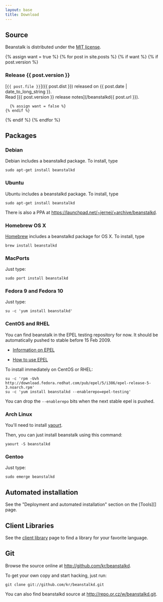 ```yaml
---
layout: base
title: Download
---
```


## Source

Beanstalk is distributed under the [MIT license][mit].

{% assign want = true %}
{% for post in site.posts %}
  {% if want %}
    {% if post.version %}

### Release {{ post.version }}

[`{{ post.file }}`]({{ post.dist }})
released on {{ post.date | date_to_long_string }}.  
Read [{{ post.version }} release notes](/beanstalkd{{ post.url }}).

      {% assign want = false %}
    {% endif %}
  {% endif %}
{% endfor %}

## Packages

### Debian

Debian includes a beanstalkd package. To install, type

    sudo apt-get install beanstalkd

### Ubuntu

Ubuntu includes a beanstalkd package. To install, type

    sudo apt-get install beanstalkd

There is also a PPA at <https://launchpad.net/~jernej/+archive/beanstalkd>.

### Homebrew OS X

[Homebrew](http://mxcl.github.com/homebrew/) includes a beanstalkd package for OS X. To install, type

    brew install beanstalkd

### MacPorts

Just type:

    sudo port install beanstalkd

### Fedora 9 and Fedora 10

Just type:

    su -c 'yum install beanstalkd'

### CentOS and RHEL

You can find beanstalk in the EPEL testing repository for now. It should be
automatically pushed to stable before 15 Feb 2009.

 * [Information on EPEL](http://fedoraproject.org/wiki/EPEL)

 * [How to use EPEL](http://fedoraproject.org/wiki/EPEL/FAQ#howtouse)

To install immediately on CentOS or RHEL:

    su -c 'rpm -Uvh http://download.fedora.redhat.com/pub/epel/5/i386/epel-release-5-3.noarch.rpm'
    su -c 'yum install beanstalkd --enablerepo=epel-testing'

You can drop the `--enablerepo` bits when the next stable epel is
pushed.

### Arch Linux

You'll need to install [yaourt](http://archlinux.fr/yaourt-en).

Then, you can just install beanstalk using this command:

    yaourt -S beanstalkd

### Gentoo

Just type:

    sudo emerge beanstalkd

## Automated installation

See the "Deployment and automated installation" section on the [Tools][] page.

## Client Libraries

See the [client library][] page to find a library for your favorite
language.

## Git

Browse the source online at <http://github.com/kr/beanstalkd>.

To get your own copy and start hacking, just run:

    git clone git://github.com/kr/beanstalkd.git

You can also find beanstalkd source at <http://repo.or.cz/w/beanstalkd.git>.

[libevent]: http://monkey.org/~provos/libevent/
[client library]: http://wiki.github.com/kr/beanstalkd/client-libraries
[mit]: http://www.opensource.org/licenses/mit-license
